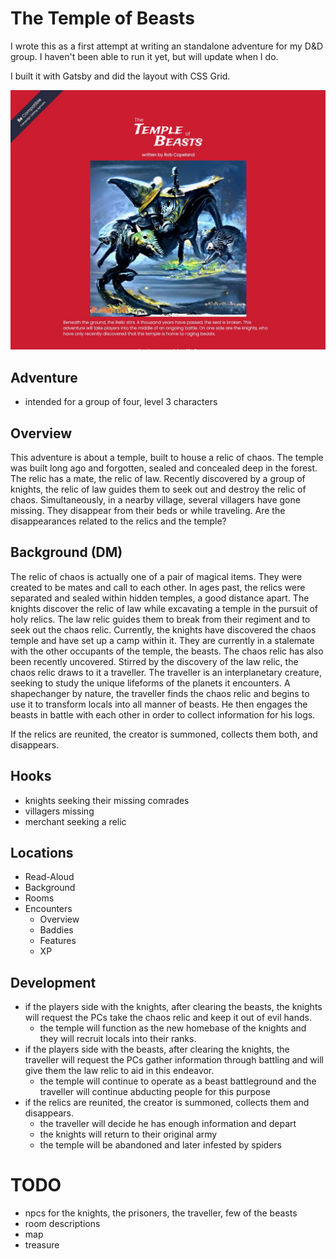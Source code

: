 # The Temple of Beasts

I wrote this as a first attempt at writing an standalone adventure for my D&D group.
I haven't been able to run it yet, but will update when I do.

I built it with Gatsby and did the layout with CSS Grid.

![screenshot of temple site](https://github.com/rcopeland/the-temple-of-beasts/blob/mainlie/screenshot.jpeg?raw=true)

## Adventure

- intended for a group of four, level 3 characters

## Overview
This adventure is about a temple, built to house a relic of chaos. The temple 
was built long ago and forgotten, sealed and concealed deep in the forest. The relic has a 
mate, the relic of law. Recently discovered by a group of knights, the relic of law guides them
to seek out and destroy the relic of chaos. Simultaneously, in a nearby village, several villagers 
have gone missing. They disappear from their beds or while traveling. Are the disappearances
related to the relics and the temple?

## Background (DM)
The relic of chaos is actually one of a pair of magical items. They were created to be mates and call to each other.
In ages past, the relics were separated and sealed within hidden temples, a good distance apart. The knights discover 
the relic of law while excavating a temple in the pursuit of holy relics. The law relic guides them to break from their
regiment and to seek out the chaos relic. Currently, the knights have discovered the chaos temple and have set up a camp
within it. They are currently in a stalemate with the other occupants of the temple, the beasts.
The chaos relic has also been recently uncovered. Stirred by the discovery of the law relic, the chaos relic draws to it 
a traveller. The traveller is an interplanetary creature, seeking to study the unique lifeforms of the planets it encounters. 
A shapechanger by nature, the traveller finds the chaos relic and begins to use it to transform locals into all manner of beasts.
He then engages the beasts in battle with each other in order to collect information for his logs.

If the relics are reunited, the creator is summoned, collects them both, and disappears.

## Hooks
- knights seeking their missing comrades
- villagers missing
- merchant seeking a relic

## Locations
 - Read-Aloud
 - Background
 - Rooms
- Encounters
  - Overview
  - Baddies
  - Features
  - XP

## Development
- if the players side with the knights, after clearing the beasts, the knights will request 
  the PCs take the chaos relic and keep it out of evil hands.
  - the temple will function as the new homebase of the knights and they will recruit locals into their ranks.
- if the players side with the beasts, after clearing the knights, the traveller will request the PCs
  gather information through battling and will give them the law relic to aid in this endeavor.
  - the temple will continue to operate as a beast battleground and the traveller will continue 
    abducting people for this purpose
- if the relics are reunited, the creator is summoned, collects them and disappears. 
  - the traveller will decide he has enough information and depart
  - the knights will return to their original army 
  - the temple will be abandoned and later infested by spiders

# TODO
- npcs for the knights, the prisoners, the traveller, few of the beasts
- room descriptions
- map
- treasure
